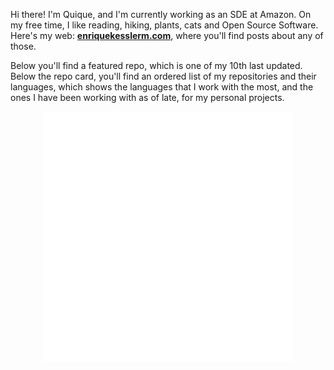 Hi there! I'm Quique, and I'm currently working as an SDE at Amazon. On my free time, I like reading, hiking, plants, cats and Open Source Software. Here's my web: [**enriquekesslerm.com**](https://enriquekesslerm.com), where you'll find posts about any of those.

Below you'll find a featured repo, which is one of my 10th last updated. Below the repo card, you'll find an ordered list of my repositories and their languages, which shows the languages that I work with the most, and the ones I have been working with as of late, for my personal projects.

<div align="center">
    <a href="https://github.com/Qkessler/consult-project-extra">
        <img src="src/repo-card.svg" width="400" height="400" alt="Repo card which links to the Repo itself, in Github.">
    </a>
</div>
